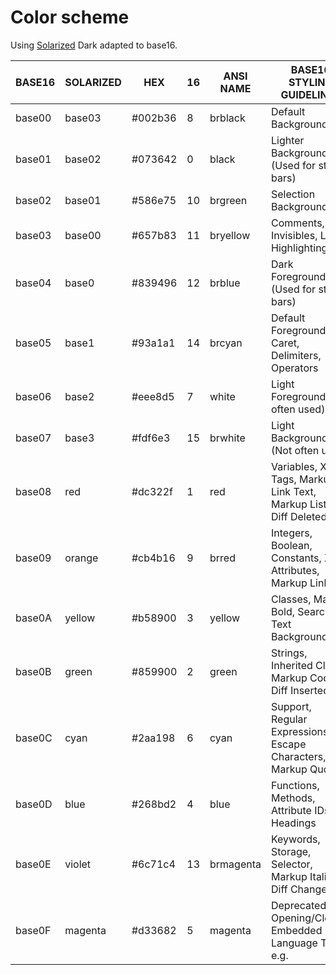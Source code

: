 # Color scheme

Using [Solarized](http://ethanschoonover.com/solarized) Dark adapted to base16.

| BASE16 | SOLARIZED | HEX     | 16 | ANSI NAME | BASE16 STYLING GUIDELINES                                           |
|--------|-----------|---------|----|-----------|---------------------------------------------------------------------|
| base00 | base03    | #002b36 |  8 | brblack   | Default Background                                                  |
| base01 | base02    | #073642 |  0 | black     | Lighter Background (Used for status bars)                           |
| base02 | base01    | #586e75 | 10 | brgreen   | Selection Background                                                |
| base03 | base00    | #657b83 | 11 | bryellow  | Comments, Invisibles, Line Highlighting                             |
| base04 | base0     | #839496 | 12 | brblue    | Dark Foreground (Used for status bars)                              |
| base05 | base1     | #93a1a1 | 14 | brcyan    | Default Foreground, Caret, Delimiters, Operators                    |
| base06 | base2     | #eee8d5 |  7 | white     | Light Foreground (Not often used)                                   |
| base07 | base3     | #fdf6e3 | 15 | brwhite   | Light Background (Not often used)                                   |
| base08 | red       | #dc322f |  1 | red       | Variables, XML Tags, Markup Link Text, Markup Lists, Diff Deleted   |
| base09 | orange    | #cb4b16 |  9 | brred     | Integers, Boolean, Constants, XML Attributes, Markup Link Url       |
| base0A | yellow    | #b58900 |  3 | yellow    | Classes, Markup Bold, Search Text Background                        |
| base0B | green     | #859900 |  2 | green     | Strings, Inherited Class, Markup Code, Diff Inserted                |
| base0C | cyan      | #2aa198 |  6 | cyan      | Support, Regular Expressions, Escape Characters, Markup Quotes      |
| base0D | blue      | #268bd2 |  4 | blue      | Functions, Methods, Attribute IDs, Headings                         |
| base0E | violet    | #6c71c4 | 13 | brmagenta | Keywords, Storage, Selector, Markup Italic, Diff Changed            |
| base0F | magenta   | #d33682 |  5 | magenta   | Deprecated, Opening/Closing Embedded Language Tags, e.g. <?php ?>   |
